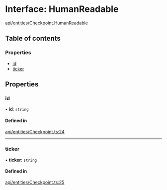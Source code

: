 # Interface: HumanReadable

[api/entities/Checkpoint](../wiki/api.entities.Checkpoint).HumanReadable

## Table of contents

### Properties

- [id](../wiki/api.entities.Checkpoint.HumanReadable#id)
- [ticker](../wiki/api.entities.Checkpoint.HumanReadable#ticker)

## Properties

### id

• **id**: `string`

#### Defined in

[api/entities/Checkpoint.ts:24](https://github.com/PolymathNetwork/polymesh-sdk/blob/49113a20/src/api/entities/Checkpoint.ts#L24)

___

### ticker

• **ticker**: `string`

#### Defined in

[api/entities/Checkpoint.ts:25](https://github.com/PolymathNetwork/polymesh-sdk/blob/49113a20/src/api/entities/Checkpoint.ts#L25)
